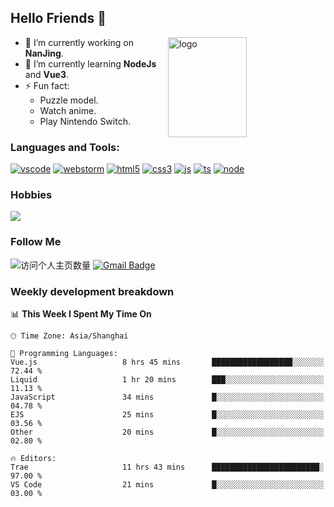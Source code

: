 ## Hello Friends 👋

<img src="https://github-readme-stats.vercel.app/api?username=Eugeniocode&show_icons=true&theme=vue" alt="logo" height="160" align="right" width="50%" />

- 🔭 I’m currently working on **NanJing**.
- 🌱 I’m currently learning **NodeJs** and **Vue3**.
- ⚡ Fun fact: 
  - Puzzle model.
  - Watch anime.
  - Play Nintendo Switch.



### Languages and Tools:

[![vscode](https://img.shields.io/badge/Visual%20Studio%20Code-blue?style=flat-square&logo=visualstudiocode&logoColor=ffffff)]()
[![webstorm](https://img.shields.io/badge/webstorm-528DD7?style=flat-square&logo=webstorm&logoColor=#ffffff)]()
[![html5](https://img.shields.io/badge/-HTML5-F16528?style=flat-square&logo=html5&logoColor=ffffff)]()
[![css3](https://img.shields.io/badge/-CSS3-3699D5?style=flat-square&logo=css3&logoColor=ffffff)]()
[![js](https://img.shields.io/badge/-Javascript-F0DA50?style=flat-square&logo=javascript&logoColor=ffffff)]()
[![ts](https://img.shields.io/badge/-Typescript-083061?style=flat-square&logo=typescript&logoColor=ffffff)]()
[![node](https://img.shields.io/badge/-Node.js-80BD00?style=flat-square&logo=nodedotjs&logoColor=ffffff)]()


### Hobbies

![](https://img.shields.io/badge/-Nintendo%20Switch-e60012?style=flat-square&logo=nintendo%20switch&logoColor=ffffff)

### Follow Me
![访问个人主页数量](https://komarev.com/ghpvc/?username=Eugeniocode&color=blue)
[![Gmail Badge](https://img.shields.io/badge/mail-eugeniocode@yeah.net-blue?style=flat&logo=Gmail&logoColor=white&link=mailto:eugeniocode@yeah.net)](mailto:eugeniocode@yeah.net)


### Weekly development breakdown
<!--START_SECTION:waka-->
📊 **This Week I Spent My Time On** 

```text
🕑︎ Time Zone: Asia/Shanghai

💬 Programming Languages: 
Vue.js                   8 hrs 45 mins       ██████████████████░░░░░░░   72.44 % 
Liquid                   1 hr 20 mins        ███░░░░░░░░░░░░░░░░░░░░░░   11.13 % 
JavaScript               34 mins             █░░░░░░░░░░░░░░░░░░░░░░░░   04.78 % 
EJS                      25 mins             █░░░░░░░░░░░░░░░░░░░░░░░░   03.56 % 
Other                    20 mins             █░░░░░░░░░░░░░░░░░░░░░░░░   02.80 % 

🔥 Editors: 
Trae                     11 hrs 43 mins      ████████████████████████░   97.00 % 
VS Code                  21 mins             █░░░░░░░░░░░░░░░░░░░░░░░░   03.00 % 
```


<!--END_SECTION:waka-->

